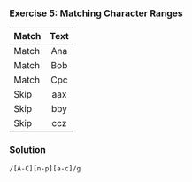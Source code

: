 ### Exercise 5: Matching Character Ranges

| Match | Text |
| ----- | :--: |
| Match | Ana  |
| Match | Bob  |
| Match | Cpc  |
| Skip  | aax  |
| Skip  | bby  |
| Skip  | ccz  |

### Solution

```
/[A-C][n-p][a-c]/g
```
